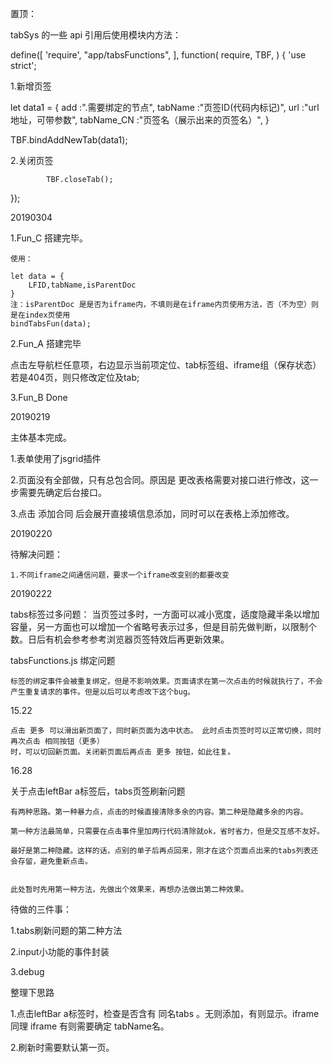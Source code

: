 置顶：

tabSys 的一些 api  引用后使用模块内方法：


define([
    'require',
    "app/tabsFunctions",
], function(
        require,
        TBF,
    ) {
            'use strict';
            
1.新增页签 

let data1 = {
    add :".需要绑定的节点",
    tabName :"页签ID(代码内标记)",
    url :"url地址，可带参数",
    tabName_CN :"页签名（展示出来的页签名）",
}

TBF.bindAddNewTab(data1);

2.关闭页签 

            TBF.closeTab();

});











20190304

1.Fun_C 搭建完毕。

    使用：

    let data = {
        LFID,tabName,isParentDoc
    }
    注：isParentDoc 是是否为iframe内，不填则是在iframe内页使用方法，否（不为空）则是在index页使用
    bindTabsFun(data);

2.Fun_A 搭建完毕

点击左导航栏任意项，右边显示当前项定位、tab标签组、iframe组（保存状态）
若是404页，则只修改定位及tab;


3.Fun_B  Done







20190219

主体基本完成。


1.表单使用了jsgrid插件

2.页面没有全部做，只有总包合同。原因是 更改表格需要对接口进行修改，这一步需要先确定后台接口。

3.点击 添加合同 后会展开直接填信息添加，同时可以在表格上添加修改。

20190220

待解决问题：

    1.不同iframe之间通信问题，要求一个iframe改变别的都要改变

20190222

tabs标签过多问题：
    当页签过多时，一方面可以减小宽度，适度隐藏半条以增加容量，另一方面也可以增加一个省略号表示过多，但是目前先做判断，以限制个数。日后有机会参考参考浏览器页签特效后再更新效果。   

tabsFunctions.js 绑定问题

    标签的绑定事件会被重复绑定，但是不影响效果。页面请求在第一次点击的时候就执行了，不会产生重复请求的事件。但是以后可以考虑改下这个bug。

15.22

    点击 更多 可以滑出新页面了，同时新页面为选中状态。 此时点击页签时可以正常切换，同时再次点击 相同按钮（更多）
    时，可以切回新页面。关闭新页面后再点击 更多 按钮，如此往复。

16.28

关于点击leftBar a标签后，tabs页签刷新问题

    有两种思路。第一种暴力点，点击的时候直接清除多余的内容。第二种是隐藏多余的内容。

    第一种方法最简单，只需要在点击事件里加两行代码清除就ok，省时省力，但是交互感不友好。

    最好是第二种隐藏。这样的话，点别的单子后再点回来，刚才在这个页面点出来的tabs列表还会存留，避免重新点击。


    此处暂时先用第一种方法，先做出个效果来，再想办法做出第二种效果。


待做的三件事：

1.tabs刷新问题的第二种方法

2.input小功能的事件封装

3.debug


整理下思路

1.点击leftBar a标签时，检查是否含有 同名tabs 。无则添加，有则显示。iframe 同理
        iframe 有则需要确定 tabName名。
        
2.刷新时需要默认第一页。